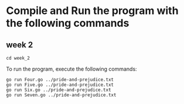 # Compile and Run the program with the following commands

## week 2

`cd week_2`

To run the program, execute the following commands:
```shell
go run Four.go ../pride-and-prejudice.txt
go run Five.go ../pride-and-prejudice.txt
go run Six.go ../pride-and-prejudice.txt
go run Seven.go ../pride-and-prejudice.txt
```